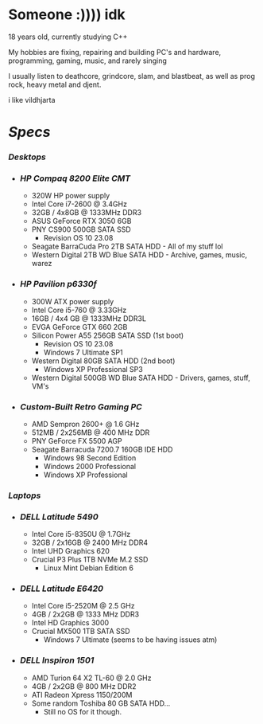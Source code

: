 # Someone :)))) idk
18 years old, currently studying C++

My hobbies are fixing, repairing and building PC's and hardware, programming, gaming, music, and rarely singing

I usually listen to deathcore, grindcore, slam, and blastbeat, as well as prog rock, heavy metal and djent.

i like vildhjarta

# *Specs*
### *Desktops*
- ### *HP Compaq 8200 Elite CMT*
  - 320W HP power supply
  - Intel Core i7-2600 @ 3.4GHz
  - 32GB / 4x8GB @ 1333MHz DDR3
  - ASUS GeForce RTX 3050 6GB
  - PNY CS900 500GB SATA SSD
    - Revision OS 10 23.08
  - Seagate BarraCuda Pro 2TB SATA HDD - All of my stuff lol
  - Western Digital 2TB WD Blue SATA HDD - Archive, games, music, warez
- ### *HP Pavilion p6330f*
  - 300W ATX power supply
  - Intel Core i5-760 @ 3.33GHz
  - 16GB / 4x4 GB @ 1333MHz DDR3L
  - EVGA GeForce GTX 660 2GB
  - Silicon Power A55 256GB SATA SSD (1st boot)
    - Revision OS 10 23.08
    - Windows 7 Ultimate SP1
  - Western Digital 80GB SATA HDD (2nd boot)
    - Windows XP Professional SP3
  - Western Digital 500GB WD Blue SATA HDD - Drivers, games, stuff, VM's
- ### *Custom-Built Retro Gaming PC*
  - AMD Sempron 2600+ @ 1.6 GHz
  - 512MB / 2x256MB @ 400 MHz DDR
  - PNY GeForce FX 5500 AGP
  - Seagate Barracuda 7200.7 160GB IDE HDD
    - Windows 98 Second Edition
    - Windows 2000 Professional
    - Windows XP Professional
### *Laptops*
- ### *DELL Latitude 5490*
  - Intel Core i5-8350U @ 1.7GHz
  - 32GB / 2x16GB @ 2400 MHz DDR4
  - Intel UHD Graphics 620
  - Crucial P3 Plus 1TB NVMe M.2 SSD
    - Linux Mint Debian Edition 6
- ### *DELL Latitude E6420*
  - Intel Core i5-2520M @ 2.5 GHz
  - 4GB / 2x2GB @ 1333 MHz DDR3
  - Intel HD Graphics 3000
  - Crucial MX500 1TB SATA SSD
    - Windows 7 Ultimate (seems to be having issues atm)
- ### *DELL Inspiron 1501*
  - AMD Turion 64 X2 TL-60 @ 2.0 GHz
  - 4GB / 2x2GB @ 800 MHz DDR2
  - ATI Radeon Xpress 1150/200M
  - Some random Toshiba 80 GB SATA HDD...
    - Still no OS for it though.
